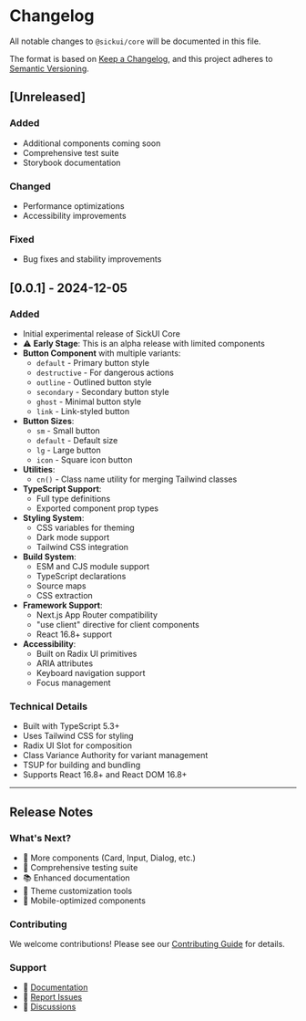 # Changelog

All notable changes to `@sickui/core` will be documented in this file.

The format is based on [Keep a Changelog](https://keepachangelog.com/en/1.0.0/),
and this project adheres to [Semantic Versioning](https://semver.org/spec/v2.0.0.html).

## [Unreleased]

### Added

- Additional components coming soon
- Comprehensive test suite
- Storybook documentation

### Changed

- Performance optimizations
- Accessibility improvements

### Fixed

- Bug fixes and stability improvements

## [0.0.1] - 2024-12-05

### Added

- Initial experimental release of SickUI Core
- ⚠️ **Early Stage**: This is an alpha release with limited components
- **Button Component** with multiple variants:
  - `default` - Primary button style
  - `destructive` - For dangerous actions
  - `outline` - Outlined button style
  - `secondary` - Secondary button style
  - `ghost` - Minimal button style
  - `link` - Link-styled button
- **Button Sizes**:
  - `sm` - Small button
  - `default` - Default size
  - `lg` - Large button
  - `icon` - Square icon button
- **Utilities**:
  - `cn()` - Class name utility for merging Tailwind classes
- **TypeScript Support**:
  - Full type definitions
  - Exported component prop types
- **Styling System**:
  - CSS variables for theming
  - Dark mode support
  - Tailwind CSS integration
- **Build System**:
  - ESM and CJS module support
  - TypeScript declarations
  - Source maps
  - CSS extraction
- **Framework Support**:
  - Next.js App Router compatibility
  - "use client" directive for client components
  - React 16.8+ support
- **Accessibility**:
  - Built on Radix UI primitives
  - ARIA attributes
  - Keyboard navigation support
  - Focus management

### Technical Details

- Built with TypeScript 5.3+
- Uses Tailwind CSS for styling
- Radix UI Slot for composition
- Class Variance Authority for variant management
- TSUP for building and bundling
- Supports React 16.8+ and React DOM 16.8+

---

## Release Notes

### What's Next?

- 🚀 More components (Card, Input, Dialog, etc.)
- 🧪 Comprehensive testing suite
- 📚 Enhanced documentation
- 🎨 Theme customization tools
- 📱 Mobile-optimized components

### Contributing

We welcome contributions! Please see our [Contributing Guide](https://github.com/kartikver15gr8/SickUI/blob/main/CONTRIBUTING.md) for details.

### Support

- 📖 [Documentation](https://github.com/kartikver15gr8/SickUI)
- 🐛 [Report Issues](https://github.com/kartikver15gr8/SickUI/issues)
- 💬 [Discussions](https://github.com/kartikver15gr8/SickUI/discussions)
